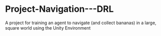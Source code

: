 # Project-Navigation---DRL
A project for training an agent to navigate (and collect bananas) in a large, square world using the Unity Environment
